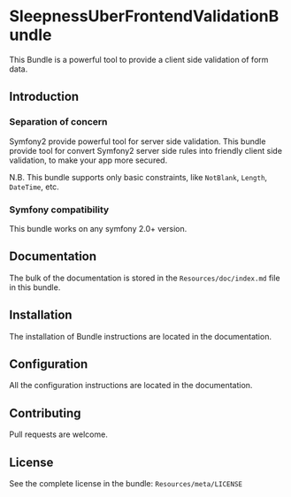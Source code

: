 SleepnessUberFrontendValidationBundle
=====================

This Bundle is a powerful tool to provide a client side validation of form data.

Introduction
------------

### Separation of concern

Symfony2 provide powerful tool for server side validation.
This bundle provide tool for convert Symfony2 server side rules into friendly client side validation,
to make your app more secured.

N.B. This bundle supports only basic constraints, like `NotBlank`, `Length`, `DateTime`, etc.

### Symfony compatibility

This bundle works on any symfony 2.0+ version.

Documentation
-------------

The bulk of the documentation is stored in the `Resources/doc/index.md` file in this bundle.

Installation
------------

The installation of Bundle instructions are located in the documentation.

Configuration
-------------

All the configuration instructions are located in the documentation.

Contributing
------------

Pull requests are welcome.

License
-------

See the complete license in the bundle: `Resources/meta/LICENSE`
